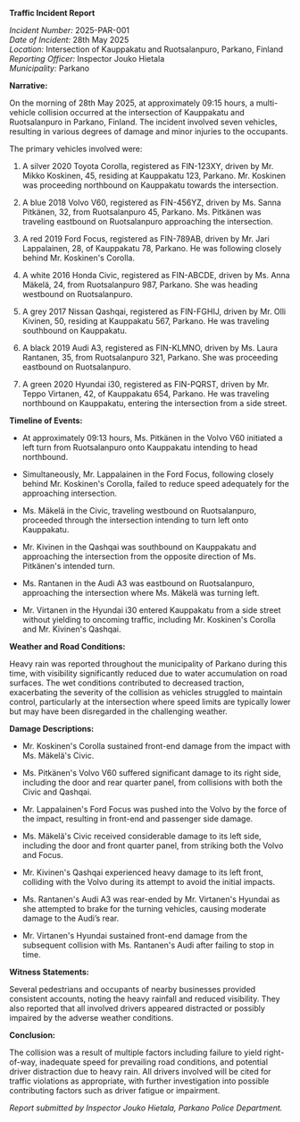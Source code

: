 **Traffic Incident Report**

*Incident Number:* 2025-PAR-001  
*Date of Incident:* 28th May 2025  
*Location:* Intersection of Kauppakatu and Ruotsalanpuro, Parkano, Finland  
*Reporting Officer:* Inspector Jouko Hietala  
*Municipality:* Parkano  

**Narrative:**

On the morning of 28th May 2025, at approximately 09:15 hours, a multi-vehicle collision occurred at the intersection of Kauppakatu and Ruotsalanpuro in Parkano, Finland. The incident involved seven vehicles, resulting in various degrees of damage and minor injuries to the occupants.

The primary vehicles involved were:

1. A silver 2020 Toyota Corolla, registered as FIN-123XY, driven by Mr. Mikko Koskinen, 45, residing at Kauppakatu 123, Parkano. Mr. Koskinen was proceeding northbound on Kauppakatu towards the intersection.

2. A blue 2018 Volvo V60, registered as FIN-456YZ, driven by Ms. Sanna Pitkänen, 32, from Ruotsalanpuro 45, Parkano. Ms. Pitkänen was traveling eastbound on Ruotsalanpuro approaching the intersection.

3. A red 2019 Ford Focus, registered as FIN-789AB, driven by Mr. Jari Lappalainen, 28, of Kauppakatu 78, Parkano. He was following closely behind Mr. Koskinen's Corolla.

4. A white 2016 Honda Civic, registered as FIN-ABCDE, driven by Ms. Anna Mäkelä, 24, from Ruotsalanpuro 987, Parkano. She was heading westbound on Ruotsalanpuro.

5. A grey 2017 Nissan Qashqai, registered as FIN-FGHIJ, driven by Mr. Olli Kivinen, 50, residing at Kauppakatu 567, Parkano. He was traveling southbound on Kauppakatu.

6. A black 2019 Audi A3, registered as FIN-KLMNO, driven by Ms. Laura Rantanen, 35, from Ruotsalanpuro 321, Parkano. She was proceeding eastbound on Ruotsalanpuro.

7. A green 2020 Hyundai i30, registered as FIN-PQRST, driven by Mr. Teppo Virtanen, 42, of Kauppakatu 654, Parkano. He was traveling northbound on Kauppakatu, entering the intersection from a side street.

**Timeline of Events:**

- At approximately 09:13 hours, Ms. Pitkänen in the Volvo V60 initiated a left turn from Ruotsalanpuro onto Kauppakatu intending to head northbound.

- Simultaneously, Mr. Lappalainen in the Ford Focus, following closely behind Mr. Koskinen's Corolla, failed to reduce speed adequately for the approaching intersection.

- Ms. Mäkelä in the Civic, traveling westbound on Ruotsalanpuro, proceeded through the intersection intending to turn left onto Kauppakatu.

- Mr. Kivinen in the Qashqai was southbound on Kauppakatu and approaching the intersection from the opposite direction of Ms. Pitkänen's intended turn.

- Ms. Rantanen in the Audi A3 was eastbound on Ruotsalanpuro, approaching the intersection where Ms. Mäkelä was turning left.

- Mr. Virtanen in the Hyundai i30 entered Kauppakatu from a side street without yielding to oncoming traffic, including Mr. Koskinen's Corolla and Mr. Kivinen's Qashqai.

**Weather and Road Conditions:**

Heavy rain was reported throughout the municipality of Parkano during this time, with visibility significantly reduced due to water accumulation on road surfaces. The wet conditions contributed to decreased traction, exacerbating the severity of the collision as vehicles struggled to maintain control, particularly at the intersection where speed limits are typically lower but may have been disregarded in the challenging weather.

**Damage Descriptions:**

- Mr. Koskinen's Corolla sustained front-end damage from the impact with Ms. Mäkelä's Civic.

- Ms. Pitkänen's Volvo V60 suffered significant damage to its right side, including the door and rear quarter panel, from collisions with both the Civic and Qashqai.

- Mr. Lappalainen's Ford Focus was pushed into the Volvo by the force of the impact, resulting in front-end and passenger side damage.

- Ms. Mäkelä's Civic received considerable damage to its left side, including the door and front quarter panel, from striking both the Volvo and Focus.

- Mr. Kivinen's Qashqai experienced heavy damage to its left front, colliding with the Volvo during its attempt to avoid the initial impacts.

- Ms. Rantanen's Audi A3 was rear-ended by Mr. Virtanen's Hyundai as she attempted to brake for the turning vehicles, causing moderate damage to the Audi’s rear.

- Mr. Virtanen's Hyundai sustained front-end damage from the subsequent collision with Ms. Rantanen's Audi after failing to stop in time.

**Witness Statements:**

Several pedestrians and occupants of nearby businesses provided consistent accounts, noting the heavy rainfall and reduced visibility. They also reported that all involved drivers appeared distracted or possibly impaired by the adverse weather conditions.

**Conclusion:**

The collision was a result of multiple factors including failure to yield right-of-way, inadequate speed for prevailing road conditions, and potential driver distraction due to heavy rain. All drivers involved will be cited for traffic violations as appropriate, with further investigation into possible contributing factors such as driver fatigue or impairment.

*Report submitted by Inspector Jouko Hietala, Parkano Police Department.*